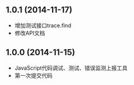 ## 1.0.1 (2014-11-17)

  - 增加测试接口trace.find
  - 修改API文档


## 1.0.0 (2014-11-15)

  - JavaScript代码调试、测试、错误监测上报工具
  - 第一次提交代码
